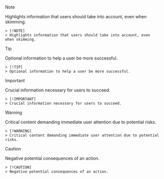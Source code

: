 > [!NOTE]  
> Highlights information that users should take into account, even when skimming.
```
> [!NOTE]  
> Highlights information that users should take into account, even when skimming.
```
> [!TIP]
> Optional information to help a user be more successful.

```
> [!TIP]
> Optional information to help a user be more successful.
```
> [!IMPORTANT]  
> Crucial information necessary for users to succeed.

```
> [!IMPORTANT]  
> Crucial information necessary for users to succeed.
```
> [!WARNING]  
> Critical content demanding immediate user attention due to potential risks.

```
> [!WARNING]  
> Critical content demanding immediate user attention due to potential risks.
```
> [!CAUTION]
> Negative potential consequences of an action.

```
> [!CAUTION]
> Negative potential consequences of an action.
```